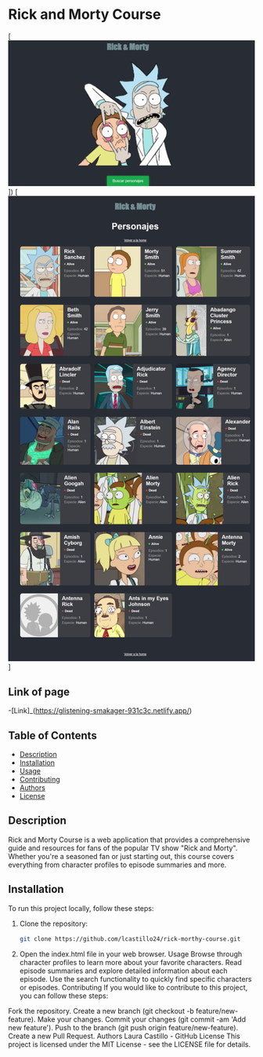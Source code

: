 # Rick and Morty Course

[![Imagen 1](./assets/Img_Rick-Morty.png)])
[![Imagen 2](./assets/Img_Rick-Morty-2.png)]

## Link of page
-[Link]_(https://glistening-smakager-931c3c.netlify.app/)

## Table of Contents

- [Description](#description)
- [Installation](#installation)
- [Usage](#usage)
- [Contributing](#contributing)
- [Authors](#authors)
- [License](#license)

## Description

Rick and Morty Course is a web application that provides a comprehensive guide and resources for fans of the popular TV show "Rick and Morty". Whether you're a seasoned fan or just starting out, this course covers everything from character profiles to episode summaries and more.

## Installation

To run this project locally, follow these steps:

1. Clone the repository:

   ```bash
   git clone https://github.com/lcastillo24/rick-morthy-course.git
   
1. Open the index.html file in your web browser.
Usage
Browse through character profiles to learn more about your favorite characters.
Read episode summaries and explore detailed information about each episode.
Use the search functionality to quickly find specific characters or episodes.
Contributing
If you would like to contribute to this project, you can follow these steps:

Fork the repository.
Create a new branch (git checkout -b feature/new-feature).
Make your changes.
Commit your changes (git commit -am 'Add new feature').
Push to the branch (git push origin feature/new-feature).
Create a new Pull Request.
Authors
Laura Castillo - GitHub
License
This project is licensed under the MIT License - see the LICENSE file for details.





